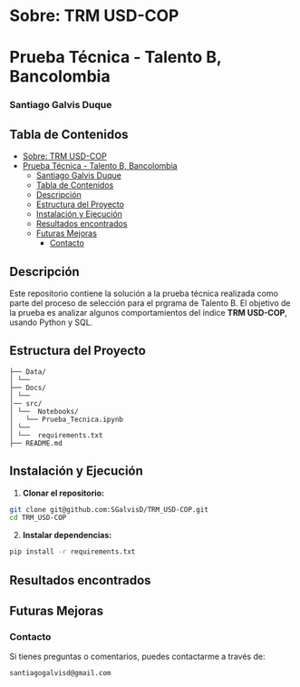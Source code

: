 # Sobre: TRM USD-COP
# Prueba Técnica - Talento B, Bancolombia

### Santiago Galvis Duque

## Tabla de Contenidos
- [Sobre: TRM USD-COP](#sobre-trm-usd-cop)
- [Prueba Técnica - Talento B, Bancolombia](#prueba-técnica---talento-b-bancolombia)
    - [Santiago Galvis Duque](#santiago-galvis-duque)
  - [Tabla de Contenidos](#tabla-de-contenidos)
  - [Descripción](#descripción)
  - [Estructura del Proyecto](#estructura-del-proyecto)
  - [Instalación y Ejecución](#instalación-y-ejecución)
  - [Resultados encontrados](#resultados-encontrados)
  - [Futuras Mejoras](#futuras-mejoras)
    - [Contacto](#contacto)

## Descripción
Este repositorio contiene la solución a la prueba técnica realizada como parte del proceso de selección para el prgrama de Talento B. El objetivo de la prueba es analizar algunos comportamientos del índice **TRM USD-COP**, usando Python y SQL.

## Estructura del Proyecto


```text
├── Data/
│ └── 
├── Docs/
│ └── 
│── src/
│ └──  Notebooks/
│   └── Prueba_Tecnica.ipynb
│ └──  
│ └──  requirements.txt
├── README.md 
```               


## Instalación y Ejecución

1. **Clonar el repositorio:**
```bash
git clone git@github.com:SGalvisD/TRM_USD-COP.git  
cd TRM_USD-COP
```

2. **Instalar dependencias:**
```bash
pip install -r requirements.txt
```

## Resultados encontrados

## Futuras Mejoras

### Contacto

Si tienes preguntas o comentarios, puedes contactarme a través de:

    santiagogalvisd@gmail.com